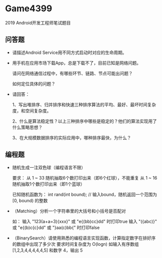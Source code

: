 # Game4399
2019 Android开发工程师笔试题目

## 问答题

- 请描述Android Service用不同方式启动时对应的生命周期。

- 用手机在应用市场下载App，总是下载不了，目前已知是网络问题。
  
  请问在网络通信过程中，有哪些环节、链路、节点可能出问题？
  
  如何定位具体的问题？
  
- 请回答：
  
  1、写出堆排序、归并排序和快速三种排序算法的平均、最好、最坏时间复杂度，和空间复杂度。
  
  2、什么是算法稳定性？以上三种排序中哪些是稳定的？他们的算法实现用了什么策略思想？
  
  3、在大规模数据排序的实际应用中，哪种排序最快，为什么？

## 编程题

- 随机生成一注双色球（编程语言不限）
  
  要求：
     从 1 ~ 33 随机抽取6个数打印出来（即6个红球），不能重复
     从 1 ~ 16 随机抽取1个数打印出来（即1个蓝球）
  
  已知随机函数为：
     int rand(int bound); // 输入bound，随机返回一个范围为 [0, bound) 的整数
     
- （Matching）分析一个字符串里的大括号和小括号是否配对
  
  如：
     输入 "123(a+a=3){xxx}" 或 "e{(bb)cc}dd" 时打印true
     输入 "({abc)}" 或 "e{(b)c{c}dd" 或 "}aa(c)bb{" 时打印false
     
- （BinarySearch）请使用熟悉的编程语言实现函数，计算指定数字在排好序的数组中出现了多少次
  要求时间复杂度为 O(logn)
  如输入有序数组 [1,2,3,4,4,4,4,4,5] 和数字 4，输出 5